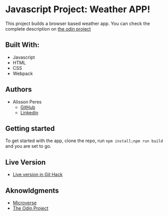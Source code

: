 # Javascript Project: Weather APP!

This project builds a browser based weather app. You can check the complete description on [the odin project](https://www.theodinproject.com/courses/javascript/lessons/weather-app)

## Built With:

- Javascript
- HTML
- CSS
- Webpack

## Authors

- Alisson Peres 
  - [GitHub](https://github.com/alissonperes/)
  - [Linkedin](https://www.linkedin.com/in/alissonperes)

## Getting started

To get started with the app, clone the repo, run `npm install;npm run build` and you are set to go.

## Live Version
  - [Live version in Git Hack](https://rawcdn.githack.com/alissonperes/mv_weatherapp/254a81761f343c4149de7fb6637fd344662027cb/dist/index.html)

## Aknowldgments

- [Microverse](https://www.microverse.org/)
- [The Odin Project](https://www.theodinproject.com)

